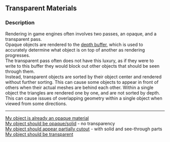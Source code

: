 ## Transparent Materials

### Description
Rendering in game engines often involves two passes, an opaque, and a transparent pass.  
Opaque objects are rendered to the [depth buffer](https://en.wikipedia.org/wiki/Z-buffering), which is used to accurately determine what object is on top of another as rendering progresses.  
The transparent pass often does not have this luxury, as if they were to write to this buffer they would block out other objects that should be seen through them.  
Instead, transparent objects are sorted by their object center and rendered without further sorting. This can cause some objects to appear in front of others when their actual meshes are behind each other.
Within a single object the triangles are rendered one by one, and are not sorted by depth. This can cause issues of overlapping geometry within a single object when viewed from some directions.  

---

[My object is already an opaque material](Opaque%20Materials.md)  
[My object should be opaque/solid](Transparent%20To%20Opaque.md) - no transparency  
[My object should appear partially cutout](Transparent%20To%20Cutout.md) - with solid and see-through parts  
[My object should be transparent](Transparency%20Options.md)
